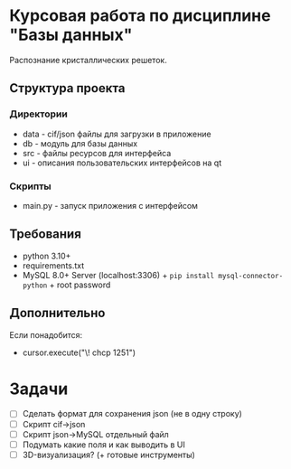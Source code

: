 # Курсовая работа по дисциплине "Базы данных"

Распознание кристаллических решеток.

## Структура проекта

### Директории

* data - cif/json файлы для загрузки в приложение
* db - модуль для базы данных
* src - файлы ресурсов для интерфейса
* ui - описания пользовательских интерфейсов на qt

### Скрипты

* main.py - запуск приложения с интерфейсом

## Требования

* python 3.10+
* requirements.txt
* MySQL 8.0+ Server (localhost:3306) + `pip install mysql-connector-python` + root password

## Дополнительно

Если понадобится:

* cursor.execute("\\! chcp 1251")

# Задачи

- [ ] Сделать формат для сохранения json (не в одну строку)
- [ ] Скрипт cif->json
- [ ] Скрипт json->MySQL отдельный файл
- [ ] Подумать какие поля и как выводить в UI
- [ ] 3D-визуализация? (+ готовые инструменты)